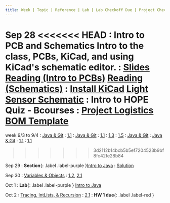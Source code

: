 ```yaml
---
title: Week | Topic | Reference | Lab | Lab Checkoff Due | Project Checkpoint
---
```


Sep 28
<<<<<<< HEAD
: Intro to PCB and Schematics
Intro to the class, PCBs, KiCad, and using KiCad's schematic editor.
  : [Slides](https://docs.google.com/presentation/d/1_WpjAtmyzuS9GUMBTAqdr_m3CKrjq7B2jTPNEdKDj6Q/edit?usp=sharing&ref=ieee.berkeley.edu)
    [Reading (Intro to PCBs)](https://ieee.berkeley.edu/hope-intro/)
    [Reading (Schematics)](https://ieee.berkeley.edu/hope-rd-schematics/)
    : [Install KiCad](https://ieee.berkeley.edu/hope-kicad-install/)
      [Light Sensor Schematic](https://ieee.berkeley.edu/hope-lab-1-light/)
      : Intro to HOPE Quiz - Bcourses
        : [Project Logistics](https://docs.google.com/document/d/1smVeWLNiplKkxcA6GZ_3y53MKBoSkndNkYT-nEIYHTI/edit?ref=ieee.berkeley.edu)
          [BOM Template](https://docs.google.com/spreadsheets/d/1ZZAnW61lbqi8A5PHymeQs3MktsaBvQEssZroThjktFo/edit?usp=sharing&ref=ieee.berkeley.edu)
=======
week 9/3 to 9/4
: [Java & Git](#) : [1.1](#)
: [Java & Git](#)
  : [1.1](#)
    : [1.3](#)
      : [1.5](#)
: [Java & Git](#)
: [Java & Git](#)
  : [1.1](#)
  : [1.1](#)
>>>>>>> 3d2112b14bcb5b5ef7204523b9bf8fc42fe28b84

Sep 29
: **Section**{: .label .label-purple }[Intro to Java](#)
  : [Solution](#)

Sep 30
: [Variables & Objects](#)
  : [1.2](#), [2.1](#)

Oct 1
: **Lab**{: .label .label-purple } [Intro to Java](#)

Oct 2
: [Tracing, IntLists, & Recursion](#)
  : [2.1](#)
: **HW 1 due**{: .label .label-red }
